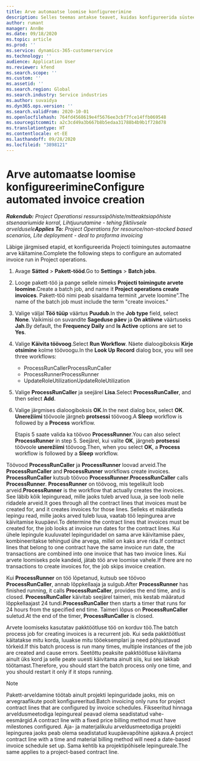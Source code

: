 ```yaml
---
title: Arve automaatse loomise konfigureerimine
description: Selles teemas antakse teavet, kuidas konfigureerida süsteemi, et luua arveid automaatselt.
author: rumant
manager: AnnBe
ms.date: 09/18/2020
ms.topic: article
ms.prod: ''
ms.service: dynamics-365-customerservice
ms.technology: ''
audience: Application User
ms.reviewer: kfend
ms.search.scope: ''
ms.custom: ''
ms.assetid: ''
ms.search.region: Global
ms.search.industry: Service industries
ms.author: suvaidya
ms.dyn365.ops.version: ''
ms.search.validFrom: 2020-10-01
ms.openlocfilehash: 764fd4568619e4f5676ee3cbf7fce14ffb069548
ms.sourcegitcommit: a2c3cd49a3b667b8b5edaa31788b4b9b1f728d78
ms.translationtype: HT
ms.contentlocale: et-EE
ms.lasthandoff: 09/28/2020
ms.locfileid: "3898121"
---
```

# <a name="configure-automated-invoice-creation"></a><span data-ttu-id="30a2b-103">Arve automaatse loomise konfigureerimine</span><span class="sxs-lookup"><span data-stu-id="30a2b-103">Configure automated invoice creation</span></span>

<span data-ttu-id="30a2b-104">_**Rakendub:** Project Operationsi ressurssipõhiste/mitteaktsiapõhiste stsenaariumide korral,  Lihtjuurutamine - tehing fiktiivsele arveldusele_</span><span class="sxs-lookup"><span data-stu-id="30a2b-104">_**Applies To:** Project Operations for resource/non-stocked based scenarios, Lite deployment - deal to proforma invoicing_</span></span>

<span data-ttu-id="30a2b-105">Läbige järgmised etapid, et konfigureerida Projecti toimingutes automaatne arve käitamine.</span><span class="sxs-lookup"><span data-stu-id="30a2b-105">Complete the following steps to configure an automated invoice run in Project operations.</span></span>

1. <span data-ttu-id="30a2b-106">Avage **Sätted** \> **Pakett-tööd**.</span><span class="sxs-lookup"><span data-stu-id="30a2b-106">Go to **Settings** \> **Batch jobs**.</span></span>
2. <span data-ttu-id="30a2b-107">Looge pakett-töö ja pange sellele nimeks **Projecti toimingute arvete loomine**.</span><span class="sxs-lookup"><span data-stu-id="30a2b-107">Create a batch job, and name it **Project operations create invoices**.</span></span> <span data-ttu-id="30a2b-108">Pakett-töö nimi peab sisaldama terminit „arvete loomine”.</span><span class="sxs-lookup"><span data-stu-id="30a2b-108">The name of the batch job must include the term "create invoices."</span></span>
3. <span data-ttu-id="30a2b-109">Valige väljal **Töö tüüp** väärtus **Puudub**.</span><span class="sxs-lookup"><span data-stu-id="30a2b-109">In the **Job type** field, select **None**.</span></span> <span data-ttu-id="30a2b-110">Vaikimisi on suvandite **Sageduse päev** ja **On aktiivne** väärtuseks **Jah**.</span><span class="sxs-lookup"><span data-stu-id="30a2b-110">By default, the **Frequency Daily** and **Is Active** options are set to **Yes**.</span></span>
4. <span data-ttu-id="30a2b-111">Valige **Käivita töövoog**.</span><span class="sxs-lookup"><span data-stu-id="30a2b-111">Select **Run Workflow**.</span></span> <span data-ttu-id="30a2b-112">Näete dialoogiboksis **Kirje otsimine** kolme töövoogu.</span><span class="sxs-lookup"><span data-stu-id="30a2b-112">In the **Look Up Record** dialog box, you will see three workflows:</span></span>

    - <span data-ttu-id="30a2b-113">ProcessRunCaller</span><span class="sxs-lookup"><span data-stu-id="30a2b-113">ProcessRunCaller</span></span>
    - <span data-ttu-id="30a2b-114">ProcessRunner</span><span class="sxs-lookup"><span data-stu-id="30a2b-114">ProcessRunner</span></span>
    - <span data-ttu-id="30a2b-115">UpdateRoleUtilization</span><span class="sxs-lookup"><span data-stu-id="30a2b-115">UpdateRoleUtilization</span></span>

5. <span data-ttu-id="30a2b-116">Valige **ProcessRunCaller** ja seejärel **Lisa**.</span><span class="sxs-lookup"><span data-stu-id="30a2b-116">Select **ProcessRunCaller**, and then select **Add**.</span></span>
6. <span data-ttu-id="30a2b-117">Valige järgmises dialoogiboksis **OK**.</span><span class="sxs-lookup"><span data-stu-id="30a2b-117">In the next dialog box, select **OK**.</span></span> <span data-ttu-id="30a2b-118">**Unerežiimi** töövoole järgneb **protsessi** töövoog.</span><span class="sxs-lookup"><span data-stu-id="30a2b-118">A **Sleep** workflow is followed by a **Process** workflow.</span></span>

    <span data-ttu-id="30a2b-119">Etapis 5 saate valida ka töövoo **ProcessRunner**.</span><span class="sxs-lookup"><span data-stu-id="30a2b-119">You can also select **ProcessRunner** in step 5.</span></span> <span data-ttu-id="30a2b-120">Seejärel, kui valite **OK**, järgneb **protsessi** töövoole **unerežiimi** töövoog.</span><span class="sxs-lookup"><span data-stu-id="30a2b-120">Then, when you select **OK**, a **Process** workflow is followed by a **Sleep** workflow.</span></span>

<span data-ttu-id="30a2b-121">Töövood **ProcessRunCaller** ja **ProcessRunner** loovad arveid.</span><span class="sxs-lookup"><span data-stu-id="30a2b-121">The **ProcessRunCaller** and **ProcessRunner** workflows create invoices.</span></span> <span data-ttu-id="30a2b-122">**ProcessRunCaller** kutsub töövoo **ProcessRunner**.</span><span class="sxs-lookup"><span data-stu-id="30a2b-122">**ProcessRunCaller** calls **ProcessRunner**.</span></span> <span data-ttu-id="30a2b-123">**ProcessRunner** on töövoog, mis tegelikult loob arveid.</span><span class="sxs-lookup"><span data-stu-id="30a2b-123">**ProcessRunner** is the workflow that actually creates the invoices.</span></span> <span data-ttu-id="30a2b-124">See läbib kõik lepinguread, mille jaoks tuleb arved luua, ja see loob neile ridadele arveid.</span><span class="sxs-lookup"><span data-stu-id="30a2b-124">It goes through all the contract lines that invoices must be created for, and it creates invoices for those lines.</span></span> <span data-ttu-id="30a2b-125">Selleks et määratleda lepingu read, mille jaoks arved tuleb luua, vaatab töö lepingurea arve käivitamise kuupäevi.</span><span class="sxs-lookup"><span data-stu-id="30a2b-125">To determine the contract lines that invoices must be created for, the job looks at invoice run dates for the contract lines.</span></span> <span data-ttu-id="30a2b-126">Kui ühele lepingule kuuluvatel lepinguridadel on sama arve käivitamise päev, kombineeritakse tehingud ühe arvega, millel on kaks arve rida.</span><span class="sxs-lookup"><span data-stu-id="30a2b-126">If contract lines that belong to one contract have the same invoice run date, the transactions are combined into one invoice that has two invoice lines.</span></span> <span data-ttu-id="30a2b-127">Kui arvete loomiseks pole kandeid, jätab töö arve loomise vahele.</span><span class="sxs-lookup"><span data-stu-id="30a2b-127">If there are no transactions to create invoices for, the job skips invoice creation.</span></span>

<span data-ttu-id="30a2b-128">Kui **ProcessRunner** on töö lõpetanud, kutsub see töövoo **ProcessRunCaller**, annab lõppkellaaja ja sulgub.</span><span class="sxs-lookup"><span data-stu-id="30a2b-128">After **ProcessRunner** has finished running, it calls **ProcessRunCaller**, provides the end time, and is closed.</span></span> <span data-ttu-id="30a2b-129">**ProcessRunCaller** käivitab seejärel taimeri, mis kestab määratud lõppkellaajast 24 tundi.</span><span class="sxs-lookup"><span data-stu-id="30a2b-129">**ProcessRunCaller** then starts a timer that runs for 24 hours from the specified end time.</span></span> <span data-ttu-id="30a2b-130">Taimeri lõpus on **ProcessRunCaller** suletud.</span><span class="sxs-lookup"><span data-stu-id="30a2b-130">At the end of the timer, **ProcessRunCaller** is closed.</span></span>

<span data-ttu-id="30a2b-131">Arvete loomiseks kasutatav pakktöötluse töö on korduv töö.</span><span class="sxs-lookup"><span data-stu-id="30a2b-131">The batch process job for creating invoices is a recurrent job.</span></span> <span data-ttu-id="30a2b-132">Kui seda pakktöötlust käitatakse mitu korda, luuakse mitu tööeksemplari ja need põhjustavad tõrkeid.</span><span class="sxs-lookup"><span data-stu-id="30a2b-132">If this batch process is run many times, multiple instances of the job are created and cause errors.</span></span> <span data-ttu-id="30a2b-133">Seetõttu peaksite pakktöötluse käivitama ainult üks kord ja selle peate uuesti käivitama ainult siis, kui see lakkab töötamast.</span><span class="sxs-lookup"><span data-stu-id="30a2b-133">Therefore, you should start the batch process only one time, and you should restart it only if it stops running.</span></span>

> [!NOTE]
> <span data-ttu-id="30a2b-134">Pakett-arveldamine töötab ainult projekti lepinguridade jaoks, mis on arvegraafikute poolt konfigureeritud.</span><span class="sxs-lookup"><span data-stu-id="30a2b-134">Batch invoicing only runs for project contract lines that are configured by invoice schedules.</span></span> <span data-ttu-id="30a2b-135">Fikseeritud hinnaga arveldusmeetodiga lepingureal peavad olema seadistatud vahe-eesmärgid.</span><span class="sxs-lookup"><span data-stu-id="30a2b-135">A contract line with a fixed price billing method must have milestones configured.</span></span> <span data-ttu-id="30a2b-136">Aja- ja materjalikulu arveldusmeetodiga projekti lepingurea jaoks peab olema seadistatud kuupäevapõhine ajakava.</span><span class="sxs-lookup"><span data-stu-id="30a2b-136">A project contract line with a time and material billing method will need a date-based invoice schedule set up.</span></span> <span data-ttu-id="30a2b-137">Sama kehtib ka projektipõhisele lepingureale.</span><span class="sxs-lookup"><span data-stu-id="30a2b-137">The same applies to a project-based contract line.</span></span>     

